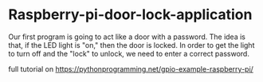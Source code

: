 # Raspberry-pi-door-lock-application
Our first program is going to act like a door with a password. The idea is that, if the LED light is "on," then the door is locked. In order to get the light to turn off and the "lock" to unlock, we need to enter a correct password.

full tutorial on https://pythonprogramming.net/gpio-example-raspberry-pi/
